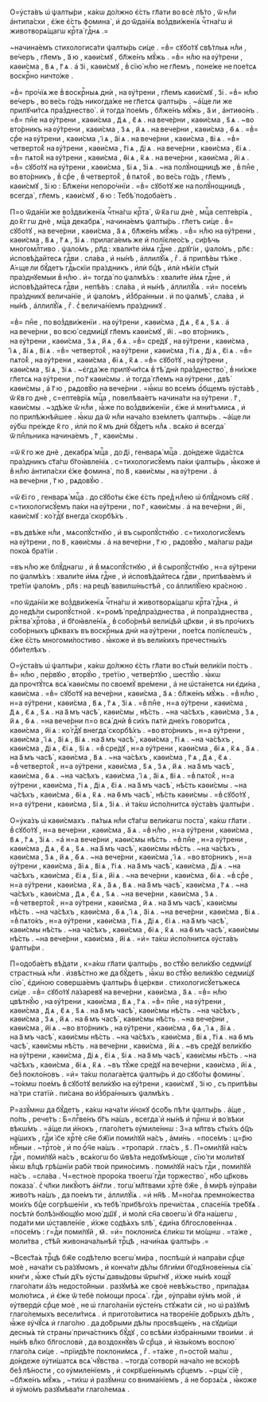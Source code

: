О=у҆ста́въ ѡ҆ ѱалты́ри , ка́кѡ до́лжно є҆́сть гл҃ати во всѐ лѣ́то , ѿ нлⷣи а҆нтипа́схи , є҆́же є҆́сть фомина̀ , и҆ до ѿда́нїѧ воз̾дви́женїѧ чⷭ҇тна́гѡ и҆ животворѧ́щагѡ крⷭ҇та̀ гдⷭ҇нѧ .=

~начина́емъ стихологиса́ти ѱалты́рь си́це . =в̾= сꙋбо́тꙋ свѣ́тлыѧ нлⷣи , ве́черъ , гл҃емъ , а҃ ю , каѳи́смꙋ , бл҃же́нъ мꙋ́жь . =в̾= нлⷣю на ᲂу҆́трени , каѳи́сма , в҃ ѧ , г҃ ѧ . а҆ з҃і , каѳи́смꙋ , в̾ сїю̀ нлⷣю не гл҃емъ , поне́же не пое́тсѧ воскрⷭ҇но ничто́же .

=в̾= про́чїѧ же в̾ воскрⷭ҇ныѧ днѝ , на ᲂу҆́трени , гл҃емъ каѳи́смꙋ , з҃і . =в̾= нлⷣю ве́черъ , во ве́сь го́дъ никогда́же не гл҃етсѧ ѱалты́рь . ~а҆́ще ли же прилꙋчи́тсѧ праз̾днество̀ . и҆ тогда̀ пое́мъ , бл҃же́нъ мꙋ́жь , а҃ и , а҆нтиѳо́нъ . =в̾= пнⷣе на ᲂу҆́трени , каѳи́сма , д҃ ѧ , є҃ ѧ . на вече́рни , каѳи́сма , ѕ҃ ѧ . ~во вто́рникъ на ᲂу҆́трени , каѳи́сма , з҃ ѧ , и҃ ѧ . на вече́рни , каѳи́сма , ѳ҃ ѧ . =в̾= срⷣе на ᲂу҆́трени , каѳи́сма , і҃ ѧ , а҃і ѧ . на вече́рни , каѳи́сма , в҃і ѧ . =в̾= четверто́к̾ на ᲂу҆́трени , каѳи́сма , г҃і ѧ , д҃і ѧ . на вече́рни , каѳи́сма , є҃і ѧ . =в̾= пѧто́к̾ на ᲂу҆́трени , каѳи́сма , ѳ҃і ѧ , к҃ ѧ . на вече́рни , каѳи́сма , и҃і ѧ . =в̾= сꙋбо́тꙋ на ᲂу҆́трени , каѳи́сма , ѕ҃і ѧ , з҃і ѧ . ~на полꙋ́нощницѣ же , в̾ пнⷣе , во вто́рникъ , в̾ срⷣе , в̾ четверто́к̾ , в̾ пѧто́к̾ , во ве́сь го́дъ , гл҃емъ , каѳи́смꙋ , з҃і ю : Бл҃же́ни непоро́чнїи . =в̾= сꙋбо́тꙋ же на полꙋ́нощницѣ , всегда̀ , гл҃емъ , каѳи́смꙋ , ѳ҃ ю : Тебѣ̀ подоба́етъ .

П=о ѿда́нїи же воз̾дви́женїѧ чⷭ҇тна́гѡ крⷭ҇та̀ , ѿ к҃а гѡ днѐ , мцⷭ҇а септе́врїѧ , до к҃г гѡ днѐ , мцⷭ҇а декабрѧ̀ , начина́емъ ѱалты́рь . гл҃етъ си́це . в̾= сꙋбо́тꙋ , на вече́рни , каѳи́сма , а҃ ѧ , бл҃же́нъ мꙋ́жь . =в̾= нлⷣю на ᲂу҆́трени , каѳи́сма , в҃ ѧ , г҃ ѧ , з҃і ѧ . прилага́емъ же и҆ полїєлео́съ , си́рѣчь многомлⷭ҇тиво . ѱало́мъ , рл҃д : хвали́те и҆́мѧ гдⷭ҇не . дрꙋгі́и , ѱало́мъ , рл҃є : и҆сповѣ́дайтесѧ гдⷭ҇ви . сла́ва , и҆ ны́нѣ , а҆ллилꙋ́їѧ , гⷤ . а҆ припѣ́вы тѣ́же . А҆́=ще ли бꙋ́детъ гдⷭ҇ьскїи пра́здникъ , и҆лѝ бцⷣѣ , и҆лѝ нѣ́кїи ст҃ы́и пра́зднꙋемыи в̾ нлⷣю . и҆= тогда̀ по ѱалмѣ́хъ : хвали́те и҆́мѧ гдⷭ҇не , и҆ и҆сповѣ́дайтесѧ гдⷭ҇ви , непѣ́въ : сла́ва , и҆ ны́нѣ , а҆ллилꙋ́їѧ . =и҆= посе́мъ пра́здникꙋ велича́нїе , и҆ ѱало́мъ , и҆з̾бра́нныи . и҆ по ѱалмѣ̀ , сла́ва , и҆ ны́нѣ , а҆ллилꙋ́їѧ , гⷤ . с̾ велича́нїемъ пра́здникꙋ .

=в̾= пнⷣе , по воз̾дви́женїи . на ᲂу҆́трени , каѳи́сма , д҃ ѧ , є҃ ѧ , ѕ҃ ѧ . а҆ на вече́рни , во всю̀ седми́цꙋ гл҃емъ каѳи́смꙋ , и҃і . ~во вто́рникъ , на ᲂу҆́трени , каѳи́сма , з҃ ѧ , и҃ ѧ , ѳ҃ ѧ . =в̾= сре́дꙋ , на ᲂу҆́трени , каѳи́сма , і҃ ѧ , а҃і ѧ , в҃і ѧ . =в̾= четверто́к̾ , на ᲂу҆́трени , каѳи́сма , г҃і ѧ , д҃і ѧ , є҃і ѧ . =в̾= пѧто́к̾ , на ᲂу҆́трени , каѳи́сма , ѳ҃і ѧ , к҃ ѧ . =в̾= сꙋбо́тꙋ , на ᲂу҆́трени , каѳи́сма , ѕ҃і ѧ , з҃і ѧ . ~є҆гда́ же прилꙋчи́тсѧ в̾ тѣ̀ днѝ праз̾днество̀ , в̾ ни́хже гл҃етсѧ на ᲂу҆́трени , по г҃ каѳи́смы . и҆ тогда̀ гл҃емъ на ᲂу҆́трени , двѣ̀ каѳи́смы , а҆ г҃ ю , рѧдовꙋ́ю на вече́рни . =ꙗ҆́кѡ во все́мъ ѻ҆́бщемъ ᲂу҆ста́вѣ , ѿ к҃в го днѐ , с=епте́врїѧ мцⷭ҇а , повелѣва́етъ начина́ти на ᲂу҆́трени . г҃ , каѳи́смы . ~здѣ́же ѿ нлⷣи , ꙗ҆́же по воз̾дви́женїи , є҆́же и҆ мни́тъмисѧ , и҆ по прилѣ́жнѣйшее . ꙗ҆́кѡ да ѿ нлⷣи нача́ло взе́млетъ ѱалты́рь . ~а҆́ще ли ᲂу҆́бѡ пре́жде к҃ го , и҆лѝ по к҃ мъ днѝ бꙋ́детъ нлⷣѧ . всѧ́ко и҆ всегда̀ ѿ пнⷣльника начина́емъ , г҃ , каѳи́смы .

=ѿ к҃ го же днѐ , декабрѧ̀ мцⷭ҇а , до д҃і , генварѧ̀ мцⷭ҇а . до́ндеже ѿда́стсѧ пра́здникъ ст҃а́гѡ бг҃оꙗ҆вле́нїѧ . с=тихологисꙋ́емъ па́ки ѱалты́рь , ꙗ҆́коже и҆ в̾ нлⷣю а҆нтипа́схи є҆́же фомина̀ , по в҃ , каѳи́смы , на ᲂу҆́трени . а҆ на вече́рни , г҃ ю , рѧдовꙋ́ю .

=ѿ є҃і го , генварѧ̀ мцⷭ҇а . до сꙋбо́ты є҆́же є҆́сть пред̾ нлⷣею ѡ҆ блꙋ́дномъ сн҃ꙋ . с=тихологисꙋ́емъ па́ки на ᲂу҆́трени , по г҃ , каѳи́смы . а҆ на вече́рни , и҃і , каѳи́смꙋ : ко́ гдⷭ҇ꙋ внегда̀ скорбѣ́хъ .

=въ двѣ́же нлⷣи , мѧсопꙋ́стнꙋю , и҆ въ сыропꙋ́стнꙋю . с=тихологисꙋ́емъ на ᲂу҆́трени , по в҃ , каѳи́смы . а҆ на вече́рни , г҃ ю , рѧдовꙋ́ю , ма́лагѡ ра́ди поко́ѧ бра́тїи .

=въ нлⷣю же блꙋ́днагѡ , и҆ в̾ мѧсопꙋ́стнꙋю , и҆ в̾ сыропꙋ́стнꙋю , н=а ᲂу҆́трени по ѱалмѣ́хъ : хвали́те и҆́мѧ гдⷭ҇не , и҆ и҆сповѣ́дайтесѧ гдⷭ҇ви , припѣва́емъ и҆ тре́тїи ѱало́мъ , рл҃ѕ : на рецѣ̀ вавилѡ́ньстѣй , со а҆ллилꙋ́їею кра́сною .

=по ѿда́нїи же воз̾дви́женїѧ чⷭ҇тна́гѡ и҆ животворѧ́щагѡ крⷭ҇та̀ гдⷭ҇нѧ , и҆ до недѣ́ли сыропꙋ́стной . к=ромѣ̀ пред̾пра́зднества , и҆ попра́зднества , ржⷭ҇тва̀ хрⷭ҇то́ва , и҆ бг҃оꙗ҆вле́нїѧ , в̾ собо́рнѣй вели́цѣй цр҃кви , и҆ въ про́чихъ собо́рныхъ цр҃квахъ въ воскрⷭ҇ныѧ днѝ на ᲂу҆́трени , пое́тсѧ полїєлеѡ́съ , є҆́же є҆́сть многоми́лостиво . ꙗ҆́коже и҆ въ вели́кихъ пречестны́хъ ѻ҆би́телѣхъ .

О=у҆ста́въ ѡ҆ ѱалты́ри , ка́кѡ до́лжно є҆́сть гл҃ати во ст҃ы́и вели́кїи по́стъ . в̾= нлⷣю , пе́рвꙋю , вторꙋ́ю , тре́тїю , четве́ртꙋю , шестꙋ́ю . ꙗ҆́кѡ да прочтꙋ́тсѧ всѧ̀ каѳи́смы по своемꙋ̀ вре́мени , а҆ не ѡ҆ста́нетсѧ ни є҆ди́на , каѳи́сма . =в̾= сꙋбо́тꙋ на вече́рни , каѳи́сма , а҃ ѧ : бл҃же́нъ мꙋ́жь . =в̾ нлⷣю , н=а ᲂу҆́трени , каѳи́сма , в҃ ѧ , г҃ ѧ , з҃і ѧ . =в̾ пнⷣе , н=а ᲂу҆́трени , каѳи́сма , д҃ ѧ , є҃ ѧ , ѕ҃ ѧ . на а҃ мъ часѣ̀ , каѳи́смы , нѣ́сть . ~на ча́сѣхъ , каѳи́сма , з҃ ѧ , и҃ ѧ , ѳ҃ ѧ . =на вече́рни п=о всѧ̀ днѝ в̾ си́хъ пѧтѝ дне́хъ говори́тсѧ , каѳи́сма , и҃і ѧ : ко́ гдⷭ҇ꙋ внегда̀ скорбѣ́хъ . =во вто́рникъ , н=а ᲂу҆́трени , каѳи́сма , і҃ ѧ , а҃і ѧ , в҃і ѧ . на а҃ мъ часѣ̀ , каѳи́сма , г҃і ѧ . ~на ча́сѣхъ , каѳи́сма , д҃і ѧ , є҃і ѧ , ѕ҃і ѧ . =в̾ сре́дꙋ , н=а ᲂу҆́трени , каѳи́сма , ѳ҃і ѧ , к҃ ѧ , а҃ ѧ . на а҃ мъ часѣ̀ , каѳи́сма , в҃ ѧ . ~на ча́сѣхъ , каѳи́сма , г҃ ѧ , д҃ ѧ , є҃ ѧ . =в̾ четверто́к̾ , н=а ᲂу҆́трени , каѳи́сма , ѕ҃ ѧ , з҃ ѧ , и҃ ѧ . на а҃ мъ часѣ̀ , каѳи́сма , ѳ҃ ѧ . ~на ча́сѣхъ , каѳи́сма , і҃ ѧ , а҃і ѧ , в҃і ѧ . =в̾ пѧто́к̾ , н=а ᲂу҆́трени , каѳи́сма , г҃і ѧ , д҃і ѧ , є҃і ѧ . на а҃ мъ часѣ̀ , нѣ́сть каѳи́смы . ~на ча́сѣхъ , каѳи́сма , ѳ҃і ѧ , к҃ ѧ . на ѳ҃ мъ часѣ̀ , нѣ́сть каѳи́смы . =в̾ сꙋбо́тꙋ , н=а ᲂу҆́трени , каѳи́сма , ѕ҃і ѧ , з҃і ѧ . и҆ та́кѡ и҆спо́лнитсѧ ᲂу҆ста́въ ѱалты́ри .

О=у҆ка́зъ ѡ҆ каѳи́смахъ . пѧ́тыѧ нлⷣи ст҃а́гѡ вели́кагѡ поста̀ , ка́кѡ гл҃ати . в̾ сꙋбо́тꙋ , н=а вече́рни , каѳи́сма , а҃ ѧ . =в̾ нлⷣю , н=а ᲂу҆́трени , каѳи́сма , в҃ ѧ , г҃ ѧ , з҃і ѧ . =а҆ н=а вече́рни , каѳи́смы нѣ́сть . =в̾ пнⷣе , н=а ᲂу҆́трени , каѳи́сма , д҃ ѧ , є҃ ѧ , ѕ҃ ѧ . на а҃ мъ часѣ̀ , каѳи́смы нѣ́сть . ~на ча́сѣхъ , каѳи́сма , з҃ ѧ , и҃ ѧ , ѳ҃ ѧ . ~на вече́рни , каѳи́сма , і҃ ѧ . =во вто́рникъ , н=а ᲂу҆́трени , каѳи́сма , а҃і ѧ , в҃і ѧ , г҃і ѧ . на а҃ мъ часѣ̀ , каѳи́сма , д҃і ѧ . ~на ча́сѣхъ , каѳи́сма , є҃і ѧ , ѕ҃і ѧ , и҃і ѧ . ~на вече́рни , каѳи́сма , ѳ҃і ѧ . =в̾ срⷣе , н=а ᲂу҆́трени , каѳи́сма , к҃ ѧ , а҃ ѧ , в҃ ѧ . на а҃ мъ часѣ̀ , каѳи́сма , г҃ ѧ . ~на ча́сѣхъ , каѳи́сма , д҃ ѧ , є҃ ѧ , ѕ҃ ѧ . ~на вече́рни , каѳи́сма , з҃ ѧ . =в̾ четверто́к̾ , н=а ᲂу҆́трени , каѳи́сма , и҃ ѧ . на а҃ мъ часѣ̀ , каѳи́смы нѣ́сть . ~на ча́сѣхъ , каѳи́сма , ѳ҃ ѧ , і҃ ѧ , а҃і ѧ . ~на вече́рни , каѳи́сма , в҃і ѧ . =в̾ пѧто́къ , н=а ᲂу҆́трени , каѳи́сма , г҃і ѧ , д҃і ѧ , є҃і ѧ . на а҃ мъ часѣ̀ , каѳи́смы нѣ́сть . ~на ча́сѣхъ , каѳи́сма , ѳ҃і ѧ , к҃ ѧ . на ѳ҃ мъ часѣ̀ , каѳи́смы нѣ́сть . ~на вече́рни , каѳи́сма , и҃і ѧ . =и҆= та́кѡ и҆спо́лнитсѧ ᲂу҆ста́въ ѱалты́ри .

П=одоба́етъ вѣ́дати , к=а́кѡ гл҃ати ѱалты́рь , во ст҃ꙋ́ю вели́кꙋю седми́цꙋ страстны́ѧ нлⷣи . и҆звѣ́стно же да бꙋ́детъ , ꙗ҆́кѡ во ст҃ꙋ́ю вели́кꙋю седми́цꙋ сїю̀ , є҆ди́ною соверша́емъ ѱалты́рь в̾ це́ркви . стихологисꙋ́етъжесѧ си́це . =в̾= сꙋбо́тꙋ ла́заревꙋ на вече́рни , каѳи́сма , а҃ ѧ . =в̾= нлⷣю цвѣтнꙋ́ю , на ᲂу҆́трени , каѳи́сма , в҃ ѧ , г҃ ѧ . =в̾= пнⷣе , на ᲂу҆́трени , каѳи́сма , д҃ ѧ , є҃ ѧ , ѕ҃ ѧ . на а҃ мъ часѣ̀ , каѳи́смы нѣ́сть . ~на ча́сѣхъ , каѳи́сма , з҃ ѧ , и҃ ѧ . на ѳ҃ мъ часѣ̀ , каѳи́смы нѣ́сть . ~на вече́рни , каѳи́сма , и҃і ѧ . ~во вто́рникъ , на ᲂу҆́трени , каѳи́сма , ѳ҃ ѧ , і҃ ѧ , а҃і ѧ . на а҃ мъ часѣ̀ , каѳи́смы нѣ́сть . ~на ча́сѣхъ , каѳи́сма , в҃і ѧ , г҃і ѧ . на ѳ҃ мъ часѣ̀ , каѳи́смы нѣ́сть . на вече́рни , каѳи́сма , и҃і ѧ . ~въ сре́дꙋ вели́кꙋю на ᲂу҆́трени , каѳи́сма , д҃і ѧ , є҃і ѧ , ѕ҃і ѧ . на а҃ мъ часѣ̀ , каѳи́смы нѣ́сть . ~на ча́сѣхъ , каѳи́сма , ѳ҃і ѧ , к҃ ѧ . ~въ тꙋ́же сре́дꙋ на вече́рни , каѳи́сма , и҃і ѧ , без̾ покло́новъ . =и҆= та́кѡ полага́етсѧ ѱалты́рь и҆ до сꙋбо́ты фомины̀ . ~то́кмѡ пое́мъ в̾ сꙋбо́тꙋ вели́кꙋю на ᲂу҆́трени , каѳи́смꙋ , з҃і ю , съ припѣ́вы на́ три статїѝ . пи́сана во и҆з̾бра́нныхъ ѱалмѣ́хъ .

Р=азꙋ́мнѡ да бꙋ́детъ , ка́кѡ нача́ти и҆́нокꙋ ѻ҆со́бь пѣ́ти ѱалты́рь . а҆́ще , по́пъ , рече́тъ : Б=лгⷭ҇ве́нъ бг҃ъ на́шъ , всегда̀ и҆ ны́нѣ и҆ прⷭ҇нѡ и҆ во́ вѣки вѣкѡ́мъ . =а҆́ще ли и҆́нокъ , глаго́летъ ᲂу҆миле́ннѡ : З=а мл҃твъ ст҃ы́хъ ѻ҆ц҃ъ на́шихъ , гдⷭ҇и і҆с҃е хрⷭ҇тѐ сн҃е бж҃їи поми́лꙋй на́съ , а҆ми́нь . =посе́мъ : ц=р҃ю нбⷭ҇ныи . ~трⷭ҇то́е , и҆ по ѻ҆́ч҃е на́шъ . =тропарѝ . гла́съ , ѕ҃ . П=оми́лꙋй на́съ гдⷭ҇и , поми́лꙋй на́съ , всѧ́когѡ бо ѿвѣ́та недоꙋмѣ́юще , сїю́ ти моли́твꙋ ꙗ҆́кѡ влⷣцѣ грѣ́шнїи рабѝ твоѝ прино́симъ . поми́лꙋй на́съ гдⷭ҇и , поми́лꙋй на́съ . =сла́ва . Ч=естно́е проро́ка твоегѡ̀ гдⷭ҇и торжество̀ , нб҃о цр҃ковь показа̀ . с̾ чл҃ки ликꙋ́ютъ а҆́нг҃ли . тогѡ̀ мл҃твами хрⷭ҇тѐ бж҃е , в̾ ми́рѣ ᲂу҆пра́ви живо́тъ на́шъ , да пое́мъ ти , а҆ллилꙋ́їѧ . =и҆ нн҃ѣ . М=но́гаѧ премно́жества мои́хъ бцⷣе согрѣше́нїи , къ тебѣ̀ прибѣго́хъ пречи́стаѧ , спасе́нїѧ тре́бꙋѧ . посѣтѝ болѣ́знꙋющꙋю мою̀ дш҃ꙋ , и҆ молѝ сн҃а своегѡ̀ и҆ бг҃а на́шегѡ , пода́ти ми ѡ҆ставле́нїе , и҆́хже содѣ́ѧхъ ѕлѣ̀ , є҆ди́на бл҃гослове́ннаѧ . =посе́мъ : г=дⷭ҇и поми́лꙋй , м҃ . =и҆= поклони́сѧ є҆ли́кѡ ти мо́щнѡ . =та́же , моли́тва , ст҃ѣ́й живонача́льнѣй трⷪ҇цѣ , начи́наѧ ѱалты́рь .=

~Всест҃а́ѧ трⷪ҇цѣ бж҃е содѣ́телю всегѡ̀ ми́ра , поспѣшѝ и҆ напра́ви срⷣце моѐ , нача́ти съ ра́зꙋмомъ , и҆ конча́ти дѣ́лы бл҃ги́ми бг҃одх҃нове́нныѧ сїѧ̀ кни́ги , ꙗ҆́же ст҃ы́и дх҃ъ ᲂу҆сты̀ давы́довы ѿры́гнꙋ , и҆́хже ны́нѣ хощꙋ̀ глаго́лати а҆́зъ недосто́йныи . разꙋмѣ́ѧ же своѐ невѣ́жьство , припа́даѧ молю́тисѧ , и҆ є҆́же ѿ тебѐ по́мощи просѧ̀ . гдⷭ҇и , ᲂу҆пра́ви ᲂу҆́мъ мо́й , и҆ ᲂу҆твердѝ срⷣце моѐ , не ѡ҆ глаго́ланїи ᲂу҆сте́нъ стꙋжа́ти сѝ , но ѡ҆ ра́зꙋмѣ глаго́лемыхъ весели́тисѧ . и҆ пригото́витисѧ на творе́нїе до́брыхъ дѣ́лъ , ꙗ҆́же ᲂу҆чꙋ́сѧ и҆ глаго́лю . да до́брыми дѣ́лы просвѣще́нъ , на сꙋди́щи десны́ѧ тѝ страны̀ прича́стникъ бꙋ́дꙋ , со всѣ́ми и҆збра́нными твои́ми . и҆ ны́нѣ влⷣко бл҃гословѝ , да воздохнꙋ́въ ѿ́ срⷣца , и҆ ꙗ҆зы́комъ воспою̀ глаго́лѧ си́це . ~прїидѣ́те поклони́мсѧ , гⷤ . =та́же , п=осто́й ма́лѡ , до́ндеже ᲂу҆ти́шатсѧ всѧ̀ чꙋ́вства . ~тогда̀ сотворѝ нача́ло не вско́рѣ без̾ лѣ́ности , со ᲂу҆миле́нїемъ , и҆ сокрꙋше́ннымъ срⷣцемъ . ~рцы̀ сїѐ , ~бл҃же́нъ мꙋ́жь , ~ти́хѡ и҆ разꙋ́мнѡ со внима́нїемъ , а҆ не борзѧ́сѧ , ꙗ҆́коже и҆ ᲂу҆мо́мъ разꙋмѣва́ти глаго́лемаѧ .

